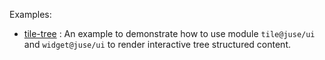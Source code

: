 Examples:

* [tile-tree][]
: An example to demonstrate how to use module `tile@juse/ui` and `widget@juse/ui` to render interactive tree structured content.

[tile-tree]:		https://metal-juse.github.io/examples/tile-tree/
